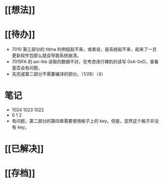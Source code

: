 # [[想法]]

# [[待办]]
- 7010 第三部分的 fdma 的例程起不来，或者说，是系统起不来，起来了一旦更新软件包那么就会导致系统崩溃。
- 7015FA 的 axi-lite 读取的数据不对，在考虑进行裸机的读写 0xA-0xD，查看是否会有问题。
- 先完成第二部分不需要编译的部分。（1/28）（4）
# 笔记
- 1024 1023 1022
- 0       1       2
- 有问题，第二部分的第四章需要使用板子上的 key。但是，显然这个板子并没有 key。
# [[已解决]]

# [[存档]]